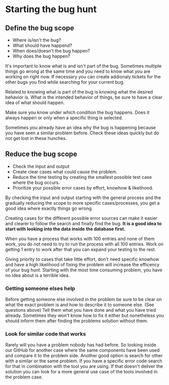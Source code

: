# Starting the bug hunt


## Define the bug scope

- Where is/isn't the bug?
- What should have happend?
- When does/doesn't the bug happen?
- Why does the bug happen? 

It's important to know what is and isn't part of the bug. Sometimes multiple things go wrong at the same time and you need to know what you are working on right now.
If necessary you can create addionaly tickets for the other bugs you find while searching for your current bug.

Related to knowing what is part of the bug is knowing what the desired behavior is. What is the intended behavior of things, be sure to have a clear idea of what should happen.

Make sure you know under which condition the bug happens. Does it always happen or only when a specific thing is selected.

Sometimes you already have an idea why the bug is happening because you have seen a similar problem before. Check these ideas quickly but do not get lost in these hunches.


## Reduce the bug scope

- Check the input and output
- Create clear cases what could cause the problem.
- Reduce the time testing by creating the smallest possible test case where the bug occurs.
- Prioritize your possible error cases by effort, knowhow & likelihood.

By checking the input and output starting with the general process and the gradually reducing the scope to more specific cases/processes, you get a good idea where exactly things go wrong.

Creating cases for the different possible error sources can make it easier and clearer to follow the search and finally find the bug. **It is a good idea to start with looking
into the data inside the database first.**

When you have a process that works with 100 entries and none of them work, you do not need to try to run the process with all 100 entries. Work on getting 1 entry to work
after that you can expand your testing to the rest.

Giving priority to cases that take little effort, don't need specific knowhow and have a high likelihood of fixing the problem will increase the efficency of your bug hunt.
Starting with the most time consuming problem, you have no idea about is a terrible idea.


### Getting someone elses help

Before getting someone else involved in the problem be sure to be clear on what the exact problem is and how to describe it to someone else. (See questions above)
Tell them what you have done and what you have tried already.
Sometimes they won't know how to fix it either but nonetheless you should inform them after finding the problems solution without them.


### Look for similar code that works

Rarely will you have a problem nobody has had before. So looking inside our GitHub for another case where the same components have been used and compare it to the problem side.
Another good option is search for other with a similar or the same problem. If you have a specific error code search for that in combination with the tool you are using.
If that doesn't deliver the solution you can look for a more general use case of the tools involved in the problem case.

